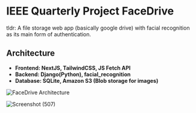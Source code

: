 # IEEE Quarterly Project FaceDrive

tldr: A file storage web app (basically google drive) with facial recognition as its main form of authentication. 

## Architecture
- **Frontend: NextJS, TailwindCSS, JS Fetch API**
- **Backend: Django(Python), facial_recognition**
- **Database: SQLite, Amazon S3 (Blob storage for images)**

![FaceDrive Architecture](https://github.com/arsureshkumar/ieee_project/assets/31028008/e54df04d-aa38-4b44-a6da-42ee178eaf5e|width=250x250)

![Screenshot (507)](https://github.com/arsureshkumar/ieee_project/assets/31028008/1c3df8ef-e5c8-4302-8364-0022b79b83bc)
